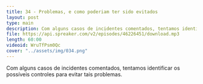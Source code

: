 ```yaml
---
title: 34 - Problemas, e como poderiam ter sido evitados
layout: post
type: main
description: Com alguns casos de incidentes comentados, tentamos identificar os possíveis controles para evitar tais problemas.
file: https://api.spreaker.com/v2/episodes/46226451/download.mp3
length: 60:00
videoid: WruTfPsm0Qc
cover: "../assets/img/034.png"
---
```


Com alguns casos de incidentes comentados, tentamos identificar os possíveis controles para evitar tais problemas.